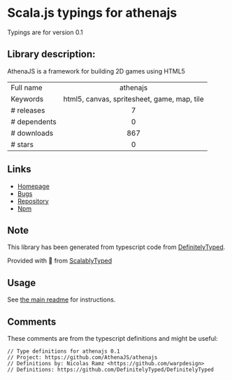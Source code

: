 
# Scala.js typings for athenajs

Typings are for version 0.1

## Library description:
AthenaJS is a framework for building 2D games using HTML5

|                    |                 |
| ------------------ | :-------------: |
| Full name          | athenajs |
| Keywords           | html5, canvas, spritesheet, game, map, tile |
| # releases         | 7 |
| # dependents       | 0 |
| # downloads        | 867 |
| # stars            | 0 |

## Links
- [Homepage](https://github.com/AthenaJS/athenajs#readme)
- [Bugs](https://github.com/AthenaJS/athenajs/issues)
- [Repository](https://github.com/AthenaJS/athenajs)
- [Npm](https://www.npmjs.com/package/athenajs)
    


## Note
This library has been generated from typescript code from [DefinitelyTyped](https://definitelytyped.org).

Provided with :purple_heart: from [ScalablyTyped](https://github.com/oyvindberg/ScalablyTyped)

## Usage
See [the main readme](../../readme.md) for instructions.

## Comments

These comments are from the typescript definitions and might be useful:
```
// Type definitions for athenajs 0.1
// Project: https://github.com/AthenaJS/athenajs
// Definitions by: Nicolas Ramz <https://github.com/warpdesign>
// Definitions: https://github.com/DefinitelyTyped/DefinitelyTyped

```

